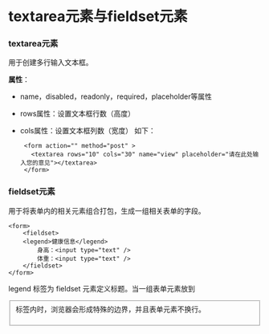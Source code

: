 textarea元素与fieldset元素
===================

###  textarea元素
用于创建多行输入文本框。

**属性**：

 - name，disabled，readonly，required，placeholder等属性
 - rows属性：设置文本框行数（高度）
 - cols属性：设置文本框列数（宽度）
如下：
	
        <form action="" method="post" >
          <textarea rows="10" cols="30" name="view" placeholder="请在此处输入您的意见"></textarea>
        </form>


###  fieldset元素
用于将表单内的相关元素组合打包，生成一组相关表单的字段。

    <form>
        <fieldset>
        <legend>健康信息</legend>
            身高：<input type="text" />
            体重：<input type="text" />
        </fieldset>
    </form>
legend 标签为 fieldset 元素定义标题。当一组表单元素放到 <fieldset> 标签内时，浏览器会形成特殊的边界，并且表单元素不换行。